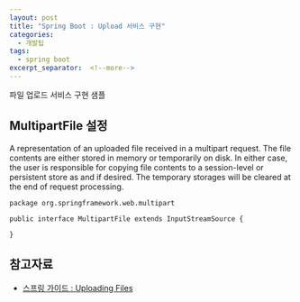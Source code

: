 ```yaml
---
layout: post
title: "Spring Boot : Upload 서비스 구현"
categories:
  - 개발팁
tags:
  - spring boot 
excerpt_separator:  <!--more-->
---
```


파일 업로드 서비스 구현 샘플
<!--more-->


## MultipartFile 설정 
A representation of an uploaded file received in a multipart request.
The file contents are either stored in memory or temporarily on disk.
In either case, the user is responsible for copying file contents to a session-level or persistent store as and if desired. 
The temporary storages will be cleared at the end of request processing.

```
package org.springframework.web.multipart

public interface MultipartFile extends InputStreamSource {

}
``` 


## 참고자료
* [스프링 가이드 : Uploading Files](https://spring.io/guides/gs/uploading-files/)
 